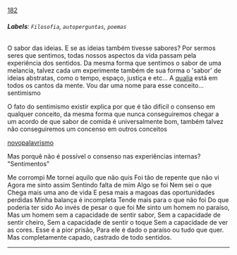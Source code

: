 [182](https://github.com/guilhermeprokisch/ideias/issues/182) 
###### **Labels**: `Filosofia`, `autoperguntas`, `poemas`



O sabor das ideias. E se as ideias também tivesse sabores? Por sermos seres que sentimos, todas nossos aspectos da vida passam pela experiência dos sentidos. Da mesma forma que sentimos o sabor de uma melancia, talvez cada um experimente também de sua forma o 'sabor' de ideias abstratas, como o tempo, espaço, justiça e etc... A [qualia](qualia) está em todos os cantos da mente. Vou dar uma nome para esse conceito... sentimismo 


O fato do sentimismo existir explica por que é tão dificil o consenso em qualquer conceito, da mesma forma que nunca conseguiremos chegar a um acordo de que sabor de comida é universalmente bom, também talvez não conseguiremos um concenso em outros conceitos


[novopalavrismo](novopalavrismo)


Mas porquê não é possível o consenso nas experiências internas? "Sentimentos"


Me corrompi
Me tornei aquilo que não quis
Foi tão de repente que não vi
Agora me sinto assim
Sentindo falta de mim
Algo se foi 
Nem sei o que
Chega mais uma ano  de vida 
E pesa mais a magoas das oportunidades perdidas
Minha balança é incompleta
Tende mais para o que não foi
Do que poderia ter sido
Ao invés de pesar o que foi
Me sinto um homem no paraíso,
Mas um homem sem  a capacidade de sentir sabor,
Sem a capacidade de sentir cheiro,
Sem a capacidade de sentir o toque
Sem a capacidade de ver as cores.
Esse é a pior prisão, 
Para ele é dado o paraíso ou tudo que quer.
Mas completamente capado, castrado de todo sentidos.

-------------------------------------------------------------------------------

